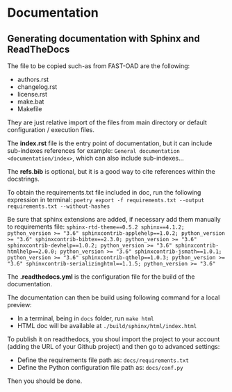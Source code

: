 # Documentation
## Generating documentation with Sphinx and ReadTheDocs

The file to be copied such-as from FAST-OAD are the following:
- authors.rst
- changelog.rst
- license.rst
- make.bat
- Makefile

They are just relative import of the files from main directory or default configuration / execution files.

The **index.rst** file is the entry point of documentation, but it can include sub-indexes references for example:
`General documentation <documentation/index>`, which can also include sub-indexes...

The **refs.bib** is optional, but it is a good way to cite references within the docstrings.

To obtain the requirements.txt file included in doc, run the following expression in terminal:
`poetry export -f requirements.txt --output requirements.txt --without-hashes`

Be sure that sphinx extensions are added, if necessary add them manually to requirements file:
`sphinx-rtd-theme==0.5.2
sphinx==4.1.2; python_version >= "3.6"
sphinxcontrib-applehelp==1.0.2; python_version >= "3.6"
sphinxcontrib-bibtex==2.3.0; python_version >= "3.6"
sphinxcontrib-devhelp==1.0.2; python_version >= "3.6"
sphinxcontrib-htmlhelp==2.0.0; python_version >= "3.6"
sphinxcontrib-jsmath==1.0.1; python_version >= "3.6"
sphinxcontrib-qthelp==1.0.3; python_version >= "3.6"
sphinxcontrib-serializinghtml==1.1.5; python_version >= "3.6"
`

The **.readthedocs.yml** is the configuration file for the build of the documentation.

The documentation can then be build using following command for a local preview:
- In a terminal, being in `docs` folder, run `make html`
- HTML doc will be available at `./build/sphinx/html/index.html`

To publish it on readthedocs, you shoul import the project to your account (adding the URL of your Github project) and then go to advanced settings:
- Define the requirements file path as: `docs/requirements.txt`
- Define the Python configuration file path as: `docs/conf.py`

Then you should be done.
